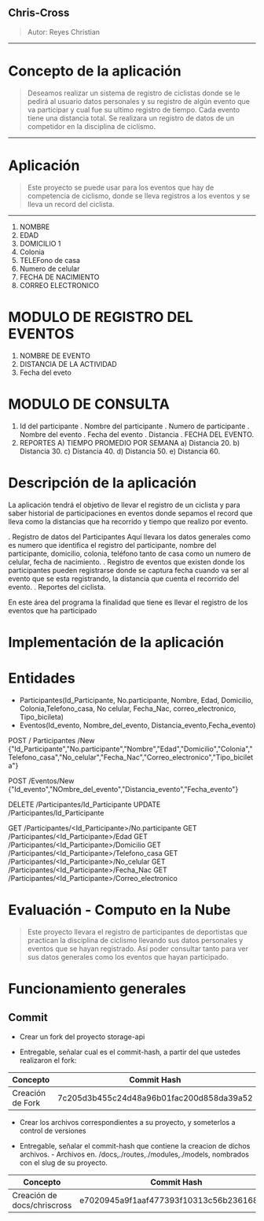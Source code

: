 ## Chris-Cross
>Autor: Reyes Christian

___


# Concepto de la aplicación ##

>Deseamos realizar un sistema de registro de ciclistas donde se le pedirá al usuario datos personales y su registro de algún evento que va participar y cual fue su ultimo registro de tiempo. Cada evento tiene una distancia total.
> Se realizara un registro de datos de un competidor en la disciplina de ciclismo.

___

# Aplicación

> Este proyecto se puede usar para los eventos que hay de competencia de ciclismo, donde se lleva registros a los eventos y se lleva un record del ciclista.

___


1. NOMBRE
2. EDAD
3. DOMICILIO 1
4. Colonia
5. TELEFono de casa
6. Numero de celular
7. FECHA DE NACIMIENTO
8. CORREO ELECTRONICO




# MODULO DE REGISTRO DEL EVENTOS

1. NOMBRE DE EVENTO
2. DISTANCIA DE LA ACTIVIDAD
3. Fecha del eveto

# MODULO DE CONSULTA

1. Id del participante
      . Nombre del participante
      . Numero de participante
      . Nombre del evento
      . Fecha del evento
      . Distancia
      . FECHA DEL EVENTO.
3. REPORTES
  A) TIEMPO PROMEDIO POR SEMANA
      a) Distancia 20.
      b) Distancia 30.
      c) Distancia 40.
      d) Distancia 50.
      e) Distancia 60.



# Descripción de la aplicación

  La aplicación tendrá el objetivo de llevar el registro de un ciclista
y para saber historial de participaciones en eventos donde sepamos el
record que lleva como la distancias que ha recorrido y tiempo que realizo
por evento.


. Registro de datos del Participantes
  Aquí llevara los datos generales como es numero que identifica el
  registro del participante, nombre del participante, domicilio, colonia,
  teléfono tanto de casa como un numero de celular, fecha de nacimiento.
. Registro de eventos que existen donde los participantes pueden registrarse
  donde se captura fecha cuando va ser al evento que se esta registrando, la
  distancia que cuenta el recorrido del evento.
. Reportes del ciclista.


  En este área del programa la finalidad que tiene es llevar el registro de
  los eventos que ha participado

# Implementación de la aplicación

# Entidades

- Participantes(Id_Participante, No.participante, Nombre, Edad, Domicilio, Colonia,Telefono_casa, No celular, Fecha_Nac, correo_electronico, Tipo_bicileta)
- Eventos(Id_evento, Nombre_del_evento, Distancia_evento,Fecha_evento)

POST / Participantes /New
{"Id_Participante","No.participante","Nombre","Edad","Domicilio","Colonia","Telefono_casa","No_celular","Fecha_Nac","Correo_electronico","Tipo_bicileta"}

POST /Eventos/New
{"Id_evento","NOmbre_del_evento","Distancia_evento","Fecha_evento"}

DELETE /Participantes/Id_Participante
UPDATE /Participantes/Id_Participante

GET /Participantes/<Id_Participante>/No.participante
GET /Participantes/<Id_Participante>/Edad
GET /Participantes/<Id_Participante>/Domicilio
GET /Participantes/<Id_Participante>/Telefono_casa
GET /Participantes/<Id_Participante>/No_celular
GET /Participantes/<Id_Participante>/Fecha_Nac
GET /Participantes/<Id_Participante>/Correo_electronico


# Evaluación - Computo en la Nube

> Este proyecto llevara el registro de participantes de deportistas que practican la disciplina de ciclismo llevando sus datos personales y eventos que se hayan registrado. Así poder consultar tanto para ver sus datos generales como los eventos que hayan participado.

# Funcionamiento generales

## Commit

- Crear un fork del proyecto storage-api

- Entregable, señalar cual es el commit-hash, a partir del que ustedes realizaron el fork:

| Concepto | Commit Hash |
| --- | --- |
| Creación de Fork | 7c205d3b455c24d48a96b01fac200d858da39a52|

- Crear los archivos correspondientes a su proyecto, y someterlos a control de versiones

- Entregable, señalar el commit-hash que contiene la creacion de dichos archivos. - Archivos en. /docs,./routes,./modules,./models, nombrados con el slug de su proyecto.

| Concepto | Commit Hash |
| --- | --- |
| Creación de docs/chriscross | e7020945a9f1aaf477393f10313c56b2361682b9 |
